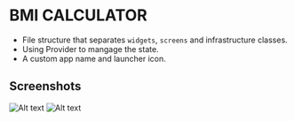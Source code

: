 # BMI CALCULATOR

* File structure that separates `widgets`, `screens` and infrastructure classes.
* Using Provider to mangage the state.
* A custom app name and launcher icon.

## Screenshots

![Alt text](https://i.ibb.co/v1bmRN0/Screenshot-20210427-171534.png)    ![Alt text](https://i.ibb.co/LvQw8XK/Screenshot-20210427-171550.png)



